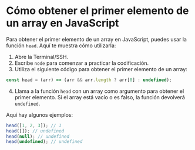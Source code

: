 # Cómo obtener el primer elemento de un array en JavaScript

Para obtener el primer elemento de un array en JavaScript, puedes usar la función `head`. Aquí te muestra cómo utilizarla:

1. Abre la Terminal/SSH.
2. Escribe `node` para comenzar a practicar la codificación.
3. Utiliza el siguiente código para obtener el primer elemento de un array:

```js
const head = (arr) => (arr && arr.length ? arr[0] : undefined);
```

4. Llama a la función `head` con un array como argumento para obtener el primer elemento. Si el array está vacío o es falso, la función devolverá `undefined`.

Aquí hay algunos ejemplos:

```js
head([1, 2, 3]); // 1
head([]); // undefined
head(null); // undefined
head(undefined); // undefined
```

